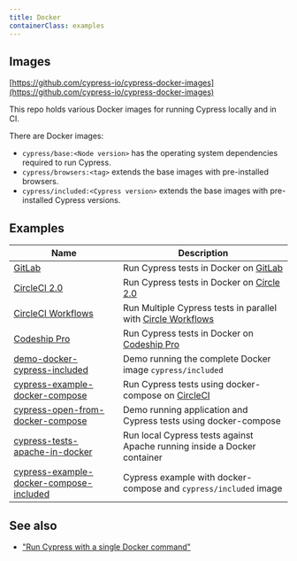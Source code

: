 ```yaml
---
title: Docker
containerClass: examples
---
```


## Images

<Icon name="github"></Icon> [https://github.com/cypress-io/cypress-docker-images](https://github.com/cypress-io/cypress-docker-images)

This repo holds various Docker images for running Cypress locally and in CI.

There are Docker images:

- `cypress/base:<Node version>` has the operating system dependencies required to run Cypress.
- `cypress/browsers:<tag>` extends the base images with pre-installed browsers.
- `cypress/included:<Cypress version>` extends the base images with pre-installed Cypress versions.

## Examples

Name | Description
--- | ---
<Icon name="github"></Icon> [GitLab](https://gitlab.com/cypress-io/cypress-example-docker-gitlab) | Run Cypress tests in Docker on [GitLab](https://gitlab.com/)
<Icon name="github"></Icon> [CircleCI 2.0](https://github.com/cypress-io/cypress-example-docker-circle) | Run Cypress tests in Docker on [Circle 2.0](https://circleci.com)
<Icon name="github"></Icon> [CircleCI Workflows](https://github.com/cypress-io/cypress-example-docker-circle-workflows) | Run Multiple Cypress tests in parallel with [Circle Workflows](https://circleci.com/docs/2.0/workflows/)
<Icon name="github"></Icon> [Codeship Pro](https://github.com/cypress-io/cypress-example-docker-codeship) | Run Cypress tests in Docker on [Codeship Pro](https://codeship.com/)
<Icon name="github"></Icon> [demo-docker-cypress-included](https://github.com/bahmutov/demo-docker-cypress-included) | Demo running the complete Docker image `cypress/included`
<Icon name="github"></Icon> [cypress-example-docker-compose](https://github.com/cypress-io/cypress-example-docker-compose) | Run Cypress tests using docker-compose on [CircleCI](https://circleci.com/)
<Icon name="github"></Icon> [cypress-open-from-docker-compose](https://github.com/bahmutov/cypress-open-from-docker-compose) | Demo running application and Cypress tests using docker-compose
<Icon name="github"></Icon> [cypress-tests-apache-in-docker](https://github.com/bahmutov/cypress-tests-apache-in-docker) | Run local Cypress tests against Apache running inside a Docker container
<Icon name="github"></Icon> [cypress-example-docker-compose-included](https://github.com/cypress-io/cypress-example-docker-compose-included) | Cypress example with docker-compose and `cypress/included` image

## See also

- ["Run Cypress with a single Docker command"](https://www.cypress.io/blog/2019/05/02/run-cypress-with-a-single-docker-command/)


